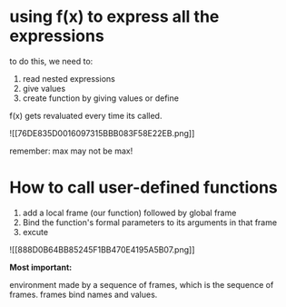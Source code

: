# using f(x) to express all the expressions

to do this, we need to: 
1. read nested expressions
2. give values
3. create function by giving values or define

f(x) gets revaluated every time its called.


![[76DE835D0016097315BBB083F58E22EB.png]]

remember: max may not be max!

# How to call user-defined functions
1. add a local frame (our function) followed by global frame
3. Bind the function's formal parameters to its arguments in that frame
4. excute

![[888D0B64BB85245F1BB470E4195A5B07.png]]

**Most important:**

environment made by a sequence of frames, which is the sequence of frames.
frames bind names and values.